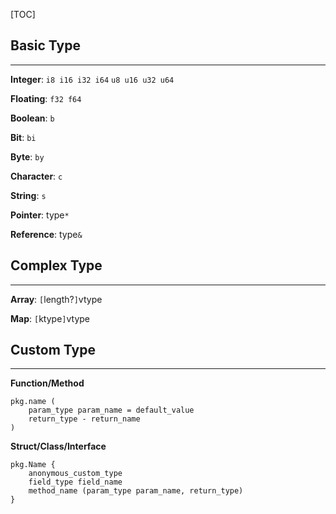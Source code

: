 [TOC]

## Basic Type
---
**Integer**: `i8 i16 i32 i64` `u8 u16 u32 u64`

**Floating**: `f32 f64`

**Boolean**: `b`

**Bit**: `bi`

**Byte**: `by`

**Character**: `c`

**String**: `s`

**Pointer**: type`*`

**Reference**: type`&`

## Complex Type
---
**Array**: `[`length?`]`vtype

**Map**: `[`ktype`]`vtype

## Custom Type
---
**Function/Method**
```
pkg.name (
    param_type param_name = default_value
    return_type - return_name
)
```

**Struct/Class/Interface**
```
pkg.Name {
    anonymous_custom_type
    field_type field_name
    method_name (param_type param_name, return_type)
}
```
